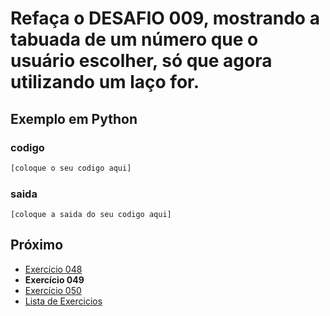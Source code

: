 # Refaça o DESAFIO 009, mostrando a tabuada de um número que o usuário escolher, só que agora utilizando um laço for.

## Exemplo em Python

### codigo

``` python
[coloque o seu codigo aqui]
```

### saida

```
[coloque a saida do seu codigo aqui]
```

## Próximo

- [Exercício 048](../../048python)
- **Exercício 049**
- [Exercício 050](../../050python)
- [Lista de Exercicios](../../)


